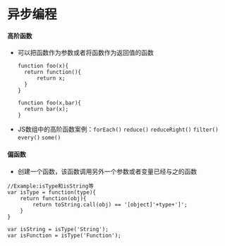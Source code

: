 # 异步编程

#### 高阶函数

- 可以把函数作为参数或者将函数作为返回值的函数

  ```shell
  function foo(x){
  	return function(){
  		return x;
  	}
  }
  
  function foo(x,bar){
  	return bar(x);
  }
  ```

- JS数组中的高阶函数案例：`forEach()` `reduce()` `reduceRight()` `filter()` `every()` `some()`



#### 偏函数

- 创建一个函数，该函数调用另外一个参数或者变量已经与之的函数

```shell
//Example:isType和isString等
var isType = function(type){
	return function(obj){
		return toString.call(obj) == '[object]'+type+']';
	}
}

var isString = isType('String');
var isFunction = isType('Function');
```

















































